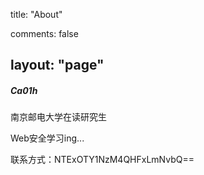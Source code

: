 title: "About"

comments: false

layout: "page"
---

##### Ca01h

南京邮电大学在读研究生

Web安全学习ing...

联系方式：NTExOTY1NzM4QHFxLmNvbQ==